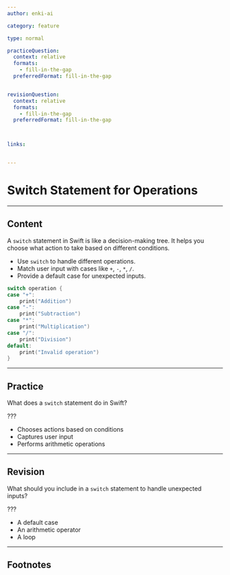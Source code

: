 ```yaml
---
author: enki-ai

category: feature

type: normal

practiceQuestion:
  context: relative
  formats:
    - fill-in-the-gap
  preferredFormat: fill-in-the-gap


revisionQuestion:
  context: relative
  formats:
    - fill-in-the-gap
  preferredFormat: fill-in-the-gap



links:


---
```


# Switch Statement for Operations

---
## Content

A `switch` statement in Swift is like a decision-making tree. It helps you choose what action to take based on different conditions.

- Use `switch` to handle different operations.
- Match user input with cases like `+`, `-`, `*`, `/`.
- Provide a default case for unexpected inputs.

```swift
switch operation {
case "+":
    print("Addition")
case "-":
    print("Subtraction")
case "*":
    print("Multiplication")
case "/":
    print("Division")
default:
    print("Invalid operation")
}
```


---
## Practice

What does a `switch` statement do in Swift?

???

- Chooses actions based on conditions
- Captures user input
- Performs arithmetic operations


---
## Revision

What should you include in a `switch` statement to handle unexpected inputs?

???

- A default case
- An arithmetic operator
- A loop


---
## Footnotes



